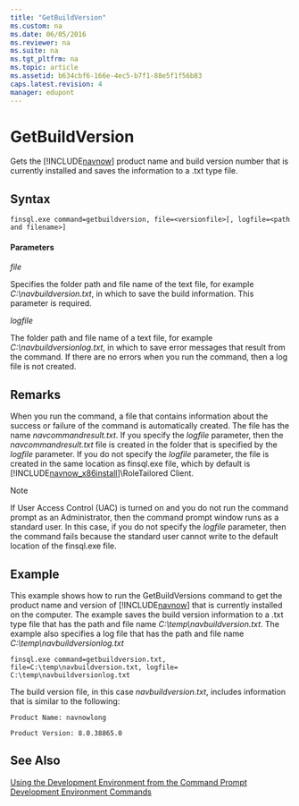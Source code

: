 ```yaml
---
title: "GetBuildVersion"
ms.custom: na
ms.date: 06/05/2016
ms.reviewer: na
ms.suite: na
ms.tgt_pltfrm: na
ms.topic: article
ms.assetid: b634cbf6-166e-4ec5-b7f1-88e5f1f56b83
caps.latest.revision: 4
manager: edupont
---
```

# GetBuildVersion
Gets the [!INCLUDE[navnow](includes/navnow_md.md)] product name and build version number that is currently installed and saves the information to a .txt type file.  
  
## Syntax  
  
```  
finsql.exe command=getbuildversion, file=<versionfile>[, logfile=<path and filename>]  
```  
  
#### Parameters  
 *file*  
  
 Specifies the folder path and file name of the text file, for example *C:\\navbuildversion.txt*, in which to save the build information. This parameter is required.  
  
 *logfile*  
  
 The folder path and file name of a text file, for example *C:\\navbuildversionlog.txt*, in which to save error messages that result from the command. If there are no errors when you run the command, then a log file is not created.  
  
## Remarks  
 When you run the command, a file that contains information about the success or failure of the command is automatically created. The file has the name *navcommandresult.txt*. If you specify the *logfile* parameter, then the *navcommandresult.txt* file is created in the folder that is specified by the *logfile* parameter. If you do not specify the *logfile* parameter, the file is created in the same location as finsql.exe file, which by default is [!INCLUDE[navnow_x86install](includes/navnow_x86install_md.md)]\\RoleTailored Client.  
  
> [!NOTE]  
>  If User Access Control \(UAC\) is turned on and you do not run the command prompt as an Administrator, then the command prompt window runs as a standard user. In this case, if you do not specify the *logfile* parameter, then the command fails because the standard user cannot write to the default location of the finsql.exe file.  
  
## Example  
 This example shows how to run the GetBuildVersions command to get the product name and version of [!INCLUDE[navnow](includes/navnow_md.md)] that is currently installed on the computer. The example saves the build version information to a .txt type file that has the path and file name *C:\\temp\\navbuildversion.txt*. The example also specifies a log file that has the path and file name *C:\\temp\\navbuildversionlog.txt*  
  
```  
finsql.exe command=getbuildversion.txt, file=C:\temp\navbuildversion.txt, logfile= C:\temp\navbuildversionlog.txt  
```  
  
 The build version file, in this case *navbuildversion.txt*, includes information that is similar to the following:  
  
 `Product Name: navnowlong`  
  
 `Product Version: 8.0.38865.0`  
  
## See Also  
 [Using the Development Environment from the Command Prompt](Using-the-Development-Environment-from-the-Command-Prompt.md)   
 [Development Environment Commands](Development-Environment-Commands.md)